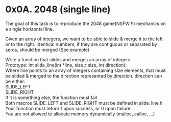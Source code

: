 # 0x0A. 2048 (single line)

The goal of this task is to reproduce the 2048 game(NSFW !!) mechanics on a single horizontal line.  

Given an array of integers, we want to be able to slide & merge it to the left or to the right. Identical numbers, if they are contiguous or separated by zeros, should be merged (See example)  

Write a function that slides and merges an array of integers  
Prototype: int slide_line(int *line, size_t size, int direction);  
Where line points to an array of integers containing size elements, that must be slided & merged to the direction represented by direction. direction can be either:  
SLIDE_LEFT  
SLIDE_RIGHT  
If it is something else, the function must fail  
Both macros SLIDE_LEFT and SLIDE_RIGHT must be defined in slide_line.h  
Your function must return 1 upon success, or 0 upon failure  
You are not allowed to allocate memory dynamically (malloc, calloc, …)  

